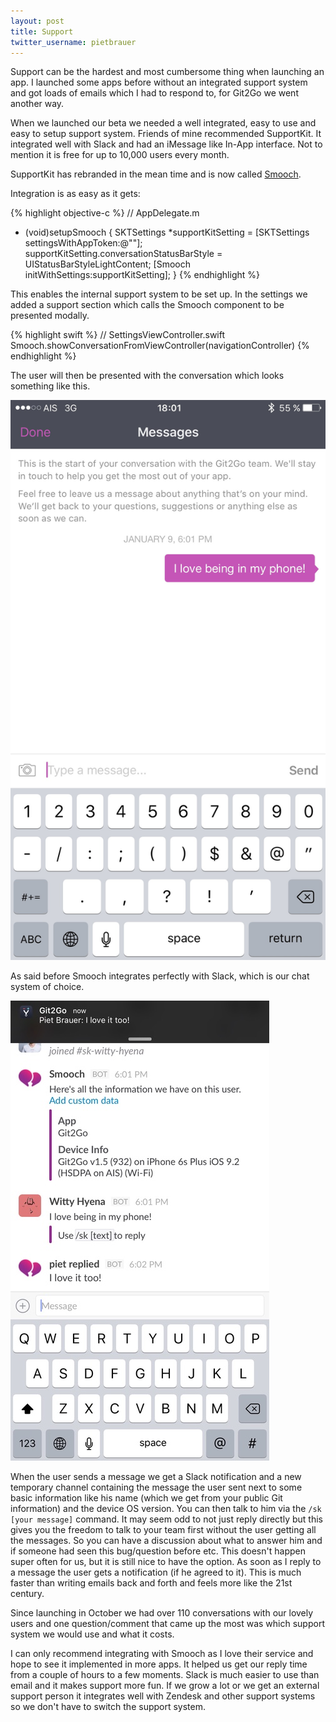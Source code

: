 ```yaml
---
layout: post
title: Support
twitter_username: pietbrauer
---
```


Support can be the hardest and most cumbersome thing when launching an app. I launched some apps before without an integrated support system and got loads of emails which I had to respond to, for Git2Go we went another way.



When we launched our beta we needed a well integrated, easy to use and easy to setup support system. Friends of mine recommended SupportKit. It integrated well with Slack and had an iMessage like In-App interface. Not to mention it is free for up to 10,000 users every month.

SupportKit has rebranded in the mean time and is now called [Smooch](https://smooch.io). 

Integration is as easy as it gets:

{% highlight objective-c %}
// AppDelegate.m
- (void)setupSmooch {
    SKTSettings *supportKitSetting = [SKTSettings settingsWithAppToken:@""];
    supportKitSetting.conversationStatusBarStyle = UIStatusBarStyleLightContent;
    [Smooch initWithSettings:supportKitSetting];
}
{% endhighlight %}

This enables the internal support system to be set up. In the settings we added a support section which calls the Smooch component to be presented modally.

{% highlight swift %}
// SettingsViewController.swift
Smooch.showConversationFromViewController(navigationController)
{% endhighlight %}

The user will then be presented with the conversation which looks something like this.

![Support Git2Go](images/2016-01-09-Support-Git2Go.jpg)

As said before Smooch integrates perfectly with Slack, which is our chat system of choice.

![Support Slack](images/2016-01-09-Support-Slack.jpg)

When the user sends a message we get a Slack notification and a new temporary channel containing the message the user sent next to some basic information like his name (which we get from your public Git information) and the device OS version. You can then talk to him via the `/sk [your message]` command. It may seem odd to not just reply directly but this gives you the freedom to talk to your team first without the user getting all the messages. So you can have a discussion about what to answer him and if someone had seen this bug/question before etc.
This doesn't happen super often for us, but it is still nice to have the option.
As soon as I reply to a message the user gets a notification (if he agreed to it). This is much faster than writing emails back and forth and feels more like the 21st century.

Since launching in October we had over 110 conversations with our lovely users and one question/comment that came up the most was which support system we would use and what it costs.

I can only recommend integrating with Smooch as I love their service and hope to see it implemented in more apps. It helped us get our reply time from a couple of hours to a few moments. Slack is much easier to use than email and it makes support more fun. If we grow a lot or we get an external support person it integrates well with Zendesk and other support systems so we don't have to switch the support system.